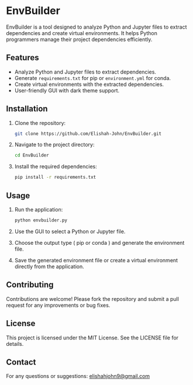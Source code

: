 # EnvBuilder

EnvBuilder is a tool designed to analyze Python and Jupyter files to extract dependencies and create virtual environments. It helps Python programmers manage their project dependencies efficiently.

## Features

- Analyze Python and Jupyter files to extract dependencies.
- Generate `requirements.txt` for pip or `environment.yml` for conda.
- Create virtual environments with the extracted dependencies.
- User-friendly GUI with dark theme support.

## Installation

1. Clone the repository:

   ```bash
   git clone https://github.com/Elishah-John/EnvBuilder.git

2. Navigate to the project directory:

   ```bash
   cd EnvBuilder

3. Install the required dependencies:

   ```bash
   pip install -r requirements.txt

## Usage
1. Run the application:
   
   ```bash
   python envbuilder.py
    ```
2. Use the GUI to select a Python or Jupyter file.
3. Choose the output type ( pip or conda ) and generate the environment file.
4. Save the generated environment file or create a virtual environment directly from the application.
   
## Contributing
Contributions are welcome! Please fork the repository and submit a pull request for any improvements or bug fixes.

## License
This project is licensed under the MIT License. See the LICENSE file for details.

## Contact
For any questions or suggestions: elishahjohn9@gmail.com
   

